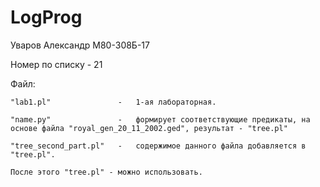 # LogProg
 Уваров Александр М80-308Б-17
 
 Номер по списку - 21

 Файл:
 
	"lab1.pl"				-	1-ая лабораторная.
	
	"name.py"				-	формирует соответствующие предикаты, на основе файла "royal_gen_20_11_2002.ged", результат - "tree.pl"
	
	"tree_second_part.pl"	-	содержимое данного файла добавляется в "tree.pl".
	
	После этого "tree.pl" - можно использовать.